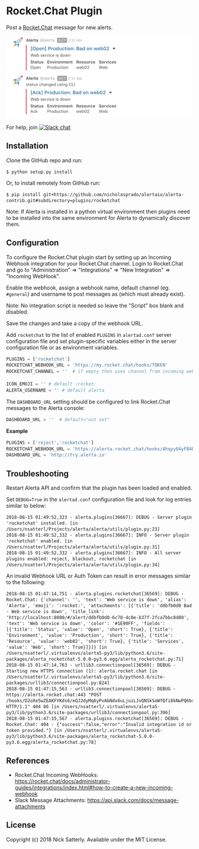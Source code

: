 Rocket.Chat Plugin
==================

Post a [Rocket.Chat](https://rocket.chat) message for new alerts.

![Rocket.Chat Message](./images/alerta-rocketchat-plugin.png)

For help, join [![Slack chat](https://img.shields.io/badge/chat-on%20slack-blue?logo=slack)](https://slack.alerta.dev)

Installation
------------

Clone the GitHub repo and run:

    $ python setup.py install

Or, to install remotely from GitHub run:

    $ pip install git+https://github.com/nicholasprado/alertaio/alerta-contrib.git#subdirectory=plugins/rocketchat

Note: If Alerta is installed in a python virtual environment then plugins
need to be installed into the same environment for Alerta to dynamically
discover them.

Configuration
-------------

To configure the Rocket.Chat plugin start by setting up an Incoming Webhook
integration for your Rocket.Chat channel. Login to Rocket.Chat and go to
"Administration" => "Integrations" => "New Integration" => "Incoming WebHook".

Enable the webhook, assign a webhook name, default channel (eg. `#general`)
and username to post messages as (which must already exist).


Note: No integration script is needed so leave the "Script" box blank and disabled.

Save the changes and take a copy of the webhook URL.

Add `rocketchat` to the list of enabled `PLUGINS` in `alertad.conf` server
configuration file and set plugin-specific variables either in the
server configuration file or as environment variables.

```python
PLUGINS = ['rocketchat']
ROCKETCHAT_WEBHOOK_URL = 'https://my.rocket.chat/hooks/TOKEN'
ROCKETCHAT_CHANNEL = ''  # if empty then uses channel from incoming webhook configuration

ICON_EMOJI = '' # default :rocket:
ALERTA_USERNAME = '' # default alerta
```

The `DASHBOARD_URL` setting should be configured to link Rocket.Chat messages to
the Alerta console:

```python
DASHBOARD_URL = ''  # default="not set"
```

**Example**

```python
PLUGINS = ['reject','rocketchat']
ROCKETCHAT_WEBHOOK_URL = 'https://alerta.rocket.chat/hooks/Ahqyy84yFB4DuWorQ/ZyndPtdbY5PCnaQGsXTJPCXbNC9bDiTL9L2Q7ktLnuHFYNKd'
DASHBOARD_URL = 'http://try.alerta.io'
```


Troubleshooting
---------------

Restart Alerta API and confirm that the plugin has been loaded and enabled.

Set `DEBUG=True` in the `alertad.conf` configuration file and look for log
entries similar to below:

```
2018-08-15 01:49:52,323 - alerta.plugins[36667]: DEBUG - Server plugin 'rocketchat' installed. [in /Users/nsatterl/Projects/alerta/alerta/utils/plugin.py:23]
2018-08-15 01:49:52,332 - alerta.plugins[36667]: INFO - Server plugin 'rocketchat' enabled. [in /Users/nsatterl/Projects/alerta/alerta/utils/plugin.py:31]
2018-08-15 01:49:52,332 - alerta.plugins[36667]: INFO - All server plugins enabled: reject, blackout, rocketchat [in /Users/nsatterl/Projects/alerta/alerta/utils/plugin.py:34]
```

An invalid Webhook URL or Auth Token can result in error messages similar to the following:

```
2018-08-15 01:47:14,751 - alerta.plugins.rocketchat[36569]: DEBUG - Rocket.Chat: {'channel': '', 'text': 'Web service is down', 'alias': 'Alerta', 'emoji': ':rocket:', 'attachments': [{'title': 'ddbfb0d0 Bad - Web service is down', 'title_link': 'http://localhost:8080/#/alert/ddbfb0d0-6c78-4c8e-b37f-2fca7bbc8d80', 'text': 'Web service is down', 'color': '#1E90FF', 'fields': [{'title': 'Status', 'value': 'Open', 'short': True}, {'title': 'Environment', 'value': 'Production', 'short': True}, {'title': 'Resource', 'value': 'web02', 'short': True}, {'title': 'Services', 'value': 'Web', 'short': True}]}]} [in /Users/nsatterl/.virtualenvs/alerta5-py3/lib/python3.6/site-packages/alerta_rocketchat-5.0.0-py3.6.egg/alerta_rocketchat.py:71]
2018-08-15 01:47:14,763 - urllib3.connectionpool[36569]: DEBUG - Starting new HTTPS connection (1): alerta.rocket.chat [in /Users/nsatterl/.virtualenvs/alerta5-py3/lib/python3.6/site-packages/urllib3/connectionpool.py:824]
2018-08-15 01:47:15,563 - urllib3.connectionpool[36569]: DEBUG - https://alerta.rocket.chat:443 "POST /hooks/D2oXe5wZEAKFYKds6/eQJ2dyMq6yPvAbNdx6uLjuiLJvQNSkSoWfQfi8kNwPQ6bsoc HTTP/1.1" 404 86 [in /Users/nsatterl/.virtualenvs/alerta5-py3/lib/python3.6/site-packages/urllib3/connectionpool.py:396]
2018-08-15 01:47:15,567 - alerta.plugins.rocketchat[36569]: DEBUG - Rocket.Chat: 404 - {"success":false,"error":"Invalid integration id or token provided."} [in /Users/nsatterl/.virtualenvs/alerta5-py3/lib/python3.6/site-packages/alerta_rocketchat-5.0.0-py3.6.egg/alerta_rocketchat.py:78]
```


References
----------

  * Rocket.Chat Incoming WebHooks: https://rocket.chat/docs/administrator-guides/integrations/index.html#how-to-create-a-new-incoming-webhook
  * Slack Message Attachments: https://api.slack.com/docs/message-attachments

License
-------

Copyright (c) 2018 Nick Satterly. Available under the MIT License.
